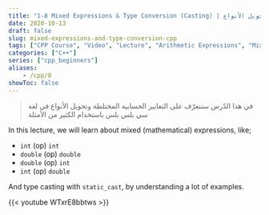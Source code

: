 ```yaml
---
title: "1-8 Mixed Expressions & Type Conversion (Casting) | التعابير المختلطة وتحويل الأنواع"
date: 2020-10-13
draft: false
slug: mixed-expressions-and-type-conversion-cpp
tags: ["CPP Course", "Video", "Lecture", "Arithmetic Expressions", "Mixed Expressions", "Type Conversion", "Casting", "static_cast"]
categories: ["C++"]
series: ["cpp_beginners"]
aliases:
    - /cpp/8
showToc: false
---
```


> في هذا الدّرس سنتعرّف على التعابير الحسابية المختلطة وتحويل الأنواع في لغة سي بلس بلس
> باستخدام الكثير من الأمثلة

In this lecture, we will learn about mixed (mathematical) expressions, like;
- `int` (op) `int`
- `double` (op) `double`
- `double` (op) `int`
- `int` (op) `double`

And type casting with `static_cast`, by understanding a lot of examples.

{{< youtube WTxrE8bbtws >}}